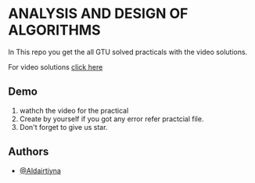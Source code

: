 
# ANALYSIS AND DESIGN OF ALGORITHMS

In This repo you get the all GTU solved practicals with the video solutions.

For video solutions [click here](https://youtube.com/playlist?list=PLKJcmeGwP0pcMbPrM-Jpeq0PBmedi_s9h)


## Demo

1. wathch the video for the practical 
2. Create by yourself if you got any error refer practcial file.
3. Don't forget to give us star.

  
## Authors

- [@Aldairtiyna](https://github.com/Aldairtiyna)

  
